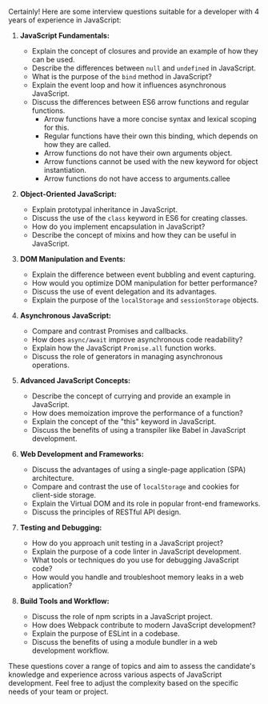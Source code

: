 Certainly! Here are some interview questions suitable for a developer with 4 years of experience in JavaScript:

1. **JavaScript Fundamentals:**
   - Explain the concept of closures and provide an example of how they can be used.
   - Describe the differences between `null` and `undefined` in JavaScript.
   - What is the purpose of the `bind` method in JavaScript? 
   - Explain the event loop and how it influences asynchronous JavaScript.
   - Discuss the differences between ES6 arrow functions and regular functions.
     - Arrow functions have a more concise syntax and lexical scoping for this.
     - Regular functions have their own this binding, which depends on how they are called.
     - Arrow functions do not have their own arguments object.
     - Arrow functions cannot be used with the new keyword for object instantiation.
     - Arrow functions do not have access to arguments.callee

2. **Object-Oriented JavaScript:**
   - Explain prototypal inheritance in JavaScript.
   - Discuss the use of the `class` keyword in ES6 for creating classes.
   - How do you implement encapsulation in JavaScript?
   - Describe the concept of mixins and how they can be useful in JavaScript.

3. **DOM Manipulation and Events:**
   - Explain the difference between event bubbling and event capturing.
   - How would you optimize DOM manipulation for better performance?
   - Discuss the use of event delegation and its advantages.
   - Explain the purpose of the `localStorage` and `sessionStorage` objects.

4. **Asynchronous JavaScript:**
   - Compare and contrast Promises and callbacks.
   - How does `async/await` improve asynchronous code readability?
   - Explain how the JavaScript `Promise.all` function works.
   - Discuss the role of generators in managing asynchronous operations.

5. **Advanced JavaScript Concepts:**
   - Describe the concept of currying and provide an example in JavaScript.
   - How does memoization improve the performance of a function?
   - Explain the concept of the "this" keyword in JavaScript.
   - Discuss the benefits of using a transpiler like Babel in JavaScript development.

6. **Web Development and Frameworks:**
   - Discuss the advantages of using a single-page application (SPA) architecture.
   - Compare and contrast the use of `localStorage` and cookies for client-side storage.
   - Explain the Virtual DOM and its role in popular front-end frameworks.
   - Discuss the principles of RESTful API design.

7. **Testing and Debugging:**
   - How do you approach unit testing in a JavaScript project?
   - Explain the purpose of a code linter in JavaScript development.
   - What tools or techniques do you use for debugging JavaScript code?
   - How would you handle and troubleshoot memory leaks in a web application?

8. **Build Tools and Workflow:**
   - Discuss the role of npm scripts in a JavaScript project.
   - How does Webpack contribute to modern JavaScript development?
   - Explain the purpose of ESLint in a codebase.
   - Discuss the benefits of using a module bundler in a web development workflow.

These questions cover a range of topics and aim to assess the candidate's knowledge and experience across various aspects of JavaScript development. Feel free to adjust the complexity based on the specific needs of your team or project.